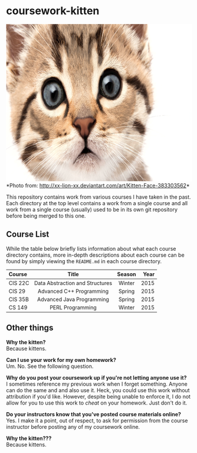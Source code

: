 # coursework-kitten
<img src="./kitten.png" width="768" height="425" />  
*Photo from: <a href='http://xx-lion-xx.deviantart.com/art/Kitten-Face-383303562'>http://xx-lion-xx.deviantart.com/art/Kitten-Face-383303562</a>*

This repository contains work from various courses I have taken in the past. Each directory at the top level contains a work from a single course and all work from a single course (usually) used to be in its own git repository before being merged to this one.

## Course List
While the table below briefly lists information about what each course directory contains, more in-depth descriptions about each course can be found by simply viewing the `README.md` in each course directory.

| Course        | Title                           | Season | Year |
|:------------- |:-------------------------------:|:------:| ----:|
| CIS 22C       | Data Abstraction and Structures | Winter | 2015 |
| CIS 29        | Advanced C++ Programming        | Spring | 2015 |
| CIS 35B       | Advanced Java Programming       | Spring | 2015 |
| CS 149        | PERL Programming                | Winter | 2015 |

## Other things
**Why the kitten?**  
Because kittens.

**Can I use your work for my own homework?**  
Um. No. See the following question.

**Why do you post your coursework up if you're not letting anyone use it?**  
I sometimes reference my previous work when I forget something. Anyone can do the same and and also use it. Heck, you could use this work without attribution if you'd like. However, despite being unable to enforce it, I do not allow for you to use this work to *cheat* on your homework. Just don't do it.

**Do your instructors know that you've posted course materials online?**  
Yes. I make it a point, out of respect, to ask for permission from the course instructor before posting any of my coursework online.

**Why the kitten???**  
Because kittens.
